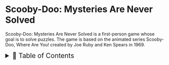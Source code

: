 # Scooby-Doo: Mysteries Are Never Solved

Scooby-Doo: Mysteries Are Never Solved is a first-person game whose goal is to solve puzzles. The game is based on the animated series Scooby-Doo, Where Are You! created by Joe Ruby and Ken Spears in 1969.

<details>
<summary style="font-size:150%">
    📖 Table of Contents
</summary>

- [Scooby-Doo: Mysteries Are Never Solved](#scooby-doo-mysteries-are-never-solved)
  - [Story](#story)
  - [Characters](#characters)
    - [Scooby-Doo](#scooby-doo)
    - [Fred Jones](#fred-jones)
    - [Daphne Blake](#daphne-blake)
    - [Vera Dinkley](#vera-dinkley)
    - [Sammy Norville Rogers](#sammy-norville-rogers)

<details>

## Story

OH NO! SCOOBY-DOO IS MISSING!
It seems that Scooby-Doo has mysteriously disappeared. But where could he be?

Dive into a wacky experience like you've never seen before.
Solve puzzles, find clues and discover where Scooby-Doo is hiding.
But... is he really hiding?

## Characters

### Scooby-Doo

Protagonist of the story, he mysteriously disappeared, for no reason. He is Sammy's best friend.

### Fred Jones

Leader of the gang and instigator of the plans to trap the bad guys, he is Daphne's boyfriend.

### Daphne Blake

Very good at martial arts, she is Fred's girlfriend.

### Vera Dinkley

The smartest of the gang, able to find any clue around her.

### Sammy Norville Rogers

He is Scooby-Doo's best friend and the most cowardly of the gang.
